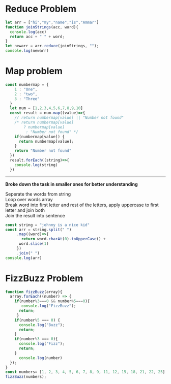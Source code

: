 # Reduce Problem
``` javascript
let arr = ["hi","my","name","is","Ammar"]
function joinStrings(acc, word){
  console.log(acc)
  return acc + " " + word;
}
let newarr = arr.reduce(joinStrings, "");
console.log(newarr)
```

# Map problem
``` javascript
const numbermap = {
    1 : "One",
    2 : "two",
    3 : "Three"
  }
  let num = [1,2,3,4,5,6,7,8,9,10]
  const result = num.map((value)=>{
    // return numbermap[value] || "Number not found"
    /* return numbermap[value]
        ? numbermap[value] 
         : "Number not found" */
    if(numbermap[value]) {
      return numbermap[value];
    }
    return "Number not found"
  })
  result.forEach((string)=>{
    console.log(string)
  })
  ```

***
**Broke down the task in smaller ones for better understanding**

Seperate the words from string \
Loop over words array \
Break word into first letter and rest of the letters, apply uppercase to first letter and join both \
Join the result into sentence

``` javascript
const string = "johnny is a nice kid"
const arr = string.split(" ")
     .map((word)=>{
       return word.charAt(0).toUpperCase() +   
      word.slice(1)
     })
     .join(" ")
console.log(arr)
```

  # FizzBuzz Problem
  
  ``` javascript
  function fizzBuzz(array){
    array.forEach((number) => {
      if(number%3===0 && number%5===0){
         console.log("FizzBuzz");
        return;
       }
      if(number%5 === 0) {
        console.log("Buzz");
        return;
      }
      if(number%3 === 0){
        console.log("Fizz");
        return;
      }
        console.log(number)
    });
  }
  const numbers= [1, 2, 3, 4, 5, 6, 7, 8, 9, 11, 12, 15, 18, 21, 22, 25];
  fizzBuzz(numbers);
  ```